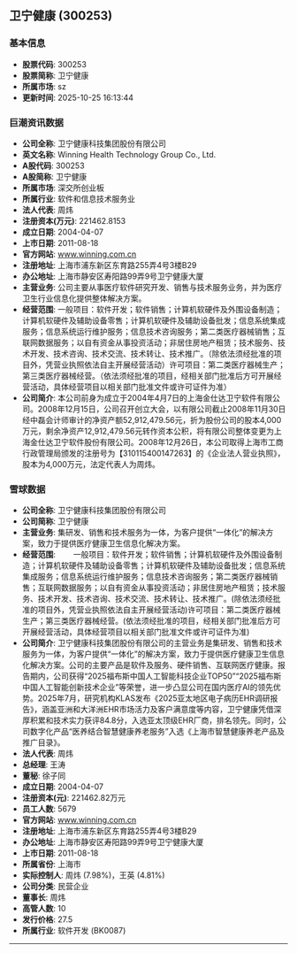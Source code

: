## 卫宁健康 (300253)

### 基本信息

- **股票代码**: 300253
- **股票简称**: 卫宁健康
- **所属市场**: sz
- **更新时间**: 2025-10-25 16:13:44

### 巨潮资讯数据

- **公司全称**: 卫宁健康科技集团股份有限公司
- **英文名称**: Winning Health Technology Group Co., Ltd.
- **A股代码**: 300253
- **A股简称**: 卫宁健康
- **所属市场**: 深交所创业板
- **所属行业**: 软件和信息技术服务业
- **法人代表**: 周炜
- **注册资本(万元)**: 221462.8153
- **成立日期**: 2004-04-07
- **上市日期**: 2011-08-18
- **官方网站**: www.winning.com.cn
- **注册地址**: 上海市浦东新区东育路255弄4号3楼B29
- **办公地址**: 上海市静安区寿阳路99弄9号卫宁健康大厦
- **主营业务**: 公司主要从事医疗软件研究开发、销售与技术服务业务，并为医疗卫生行业信息化提供整体解决方案。
- **经营范围**: 一般项目：软件开发；软件销售；计算机软硬件及外围设备制造；计算机软硬件及辅助设备零售；计算机软硬件及辅助设备批发；信息系统集成服务；信息系统运行维护服务；信息技术咨询服务；第二类医疗器械销售；互联网数据服务；以自有资金从事投资活动；非居住房地产租赁；技术服务、技术开发、技术咨询、技术交流、技术转让、技术推广。（除依法须经批准的项目外，凭营业执照依法自主开展经营活动）许可项目：第二类医疗器械生产；第三类医疗器械经营。（依法须经批准的项目，经相关部门批准后方可开展经营活动，具体经营项目以相关部门批准文件或许可证件为准）
- **公司简介**: 本公司前身为成立于2004年4月7日的上海金仕达卫宁软件有限公司。2008年12月15日，公司召开创立大会，以有限公司截止2008年11月30日经中磊会计师审计的净资产额52,912,479.56元，折为股份公司的股本4,000万元，剩余净资产12,912,479.56元转作资本公积，将有限公司整体变更为上海金仕达卫宁软件股份有限公司。2008年12月26日，本公司取得上海市工商行政管理局颁发的注册号为【310115400147263】的《企业法人营业执照》，股本为4,000万元，法定代表人为周炜。

### 雪球数据

- **公司全称**: 卫宁健康科技集团股份有限公司
- **公司简称**: 卫宁健康
- **主营业务**: 集研发、销售和技术服务为一体，为客户提供“一体化”的解决方案，致力于提供医疗健康卫生信息化解决方案。
- **经营范围**: 　　一般项目：软件开发；软件销售；计算机软硬件及外围设备制造；计算机软硬件及辅助设备零售；计算机软硬件及辅助设备批发；信息系统集成服务；信息系统运行维护服务；信息技术咨询服务；第二类医疗器械销售；互联网数据服务；以自有资金从事投资活动；非居住房地产租赁；技术服务、技术开发、技术咨询、技术交流、技术转让、技术推广。(除依法须经批准的项目外，凭营业执照依法自主开展经营活动)许可项目：第二类医疗器械生产；第三类医疗器械经营。(依法须经批准的项目，经相关部门批准后方可开展经营活动，具体经营项目以相关部门批准文件或许可证件为准)
- **公司简介**: 卫宁健康科技集团股份有限公司的主营业务是集研发、销售和技术服务为一体，为客户提供“一体化”的解决方案，致力于提供医疗健康卫生信息化解决方案。公司的主要产品是软件及服务、硬件销售、互联网医疗健康。报告期内，公司获得“2025福布斯中国人工智能科技企业TOP50”“2025福布斯中国人工智能创新技术企业”等荣誉，进一步凸显公司在国内医疗AI的领先优势。2025年7月，研究机构KLAS发布《2025亚太地区电子病历EHR调研报告》，涵盖亚洲和大洋洲EHR市场活力及客户满意度等内容，卫宁健康凭借深厚积累和技术实力获评84.8分，入选亚太顶级EHR厂商，排名领先。同时，公司数字化产品“医养结合智慧健康养老服务”入选《上海市智慧健康养老产品及推广目录》。
- **法人代表**: 周炜
- **总经理**: 王涛
- **董秘**: 徐子同
- **成立日期**: 2004-04-07
- **注册资本(元)**: 221462.82万元
- **员工人数**: 5679
- **官方网站**: www.winning.com.cn
- **注册地址**: 上海市浦东新区东育路255弄4号3楼B29
- **办公地址**: 上海市静安区寿阳路99弄9号卫宁健康大厦
- **上市日期**: 2011-08-18
- **所属省份**: 上海市
- **实际控制人**: 周炜 (7.98%)，王英 (4.81%)
- **公司分类**: 民营企业
- **董事长**: 周炜
- **高管人数**: 10
- **发行价格**: 27.5
- **所属行业**: 软件开发 (BK0087)

---